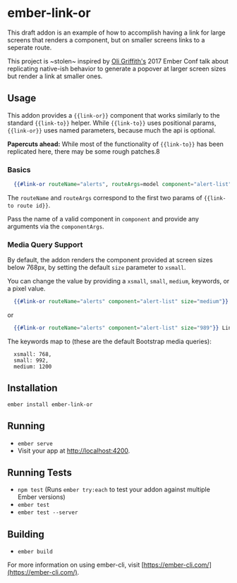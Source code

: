 # ember-link-or

This draft addon is an example of how to accomplish having a link for large
screens that renders a component, but on smaller screens links to a seperate route.

This project is ~stolen~ inspired by [Oli Griffith's](https://github.com/oligriffiths)
2017 Ember Conf talk about replicating native-ish behavior to generate a popover
at larger screen sizes but render a link at smaller ones.

## Usage

This addon provides a `{{link-or}}` component that works similarly to the standard
`{{link-to}}` helper. While `{{link-to}}` uses positional params, `{{link-or}}` uses
named parameters, because much the api is optional.

**Papercuts ahead:** While most of the functionality of `{{link-to}}` has been
replicated here, there may be some rough patches.8

### Basics

```hbs
  {{#link-or routeName="alerts", routeArgs=model component="alert-list" componentArgs=model}}<span class="fa fa-alert"></span> Alerts {{/link-or}}
```
The `routeName` and `routeArgs` correspond to the first two params of `{{link-to route id}}`.

Pass the name of a valid component in `component` and provide any arguments via the `componentArgs`.

### Media Query Support

By default, the addon renders the component provided at screen sizes below 768px,
by setting the default `size` parameter to `xsmall`.

You can change the value by providing a `xsmall`, `small`, `medium`, keywords, or a pixel
value.

```hbs
  {{#link-or routeName="alerts" component="alert-list" size="medium"}} Link {{/link-or}}
```

or

```hbs
  {{#link-or routeName="alerts" component="alert-list" size="989"}} Link {{/link-or}}
```

The keywords map to (these are the default Bootstrap media queries):

```
  xsmall: 768,
  small: 992,
  medium: 1200
```


## Installation

`ember install ember-link-or`

## Running

* `ember serve`
* Visit your app at [http://localhost:4200](http://localhost:4200).

## Running Tests

* `npm test` (Runs `ember try:each` to test your addon against multiple Ember versions)
* `ember test`
* `ember test --server`

## Building

* `ember build`

For more information on using ember-cli, visit [https://ember-cli.com/](https://ember-cli.com/).
